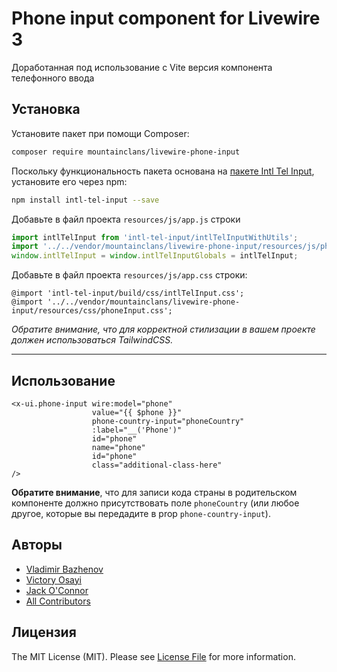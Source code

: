 # Phone input component for Livewire 3
Доработанная под использование с Vite версия компонента телефонного ввода 

## Установка

Установите пакет при помощи Composer:

```bash
composer require mountainclans/livewire-phone-input
```

Поскольку функциональность пакета основана на [пакете Intl Tel Input](https://github.com/jackocnr/intl-tel-input), установите его через npm:

```bash
npm install intl-tel-input --save
```

Добавьте в файл проекта `resources/js/app.js` строки

```js
import intlTelInput from 'intl-tel-input/intlTelInputWithUtils';
import '../../vendor/mountainclans/livewire-phone-input/resources/js/phoneInput';
window.intlTelInput = window.intlTelInputGlobals = intlTelInput;
```

Добавьте в файл проекта `resources/js/app.css` строки:

```
@import 'intl-tel-input/build/css/intlTelInput.css';
@import '../../vendor/mountainclans/livewire-phone-input/resources/css/phoneInput.css';
```
_Обратите внимание, что для корректной стилизации в вашем проекте должен использоваться TailwindCSS._

---

## Использование


```bladehtml
<x-ui.phone-input wire:model="phone"
                  value="{{ $phone }}"
                  phone-country-input="phoneCountry"
                  :label="__('Phone')"
                  id="phone"
                  name="phone"
                  id="phone"
                  class="additional-class-here"
/>
```

**Обратите внимание**, что для записи кода страны в родительском компоненте должно присутствовать поле `phoneCountry` (или любое другое, которые вы передадите в prop `phone-country-input`).

## Авторы

- [Vladimir Bazhenov](https://github.com/mountainclans)
- [Victory Osayi](https://github.com/victorybiz/laravel-tel-input)
- [Jack O'Connor](https://github.com/jackocnr/intl-tel-input)
- [All Contributors](../../contributors)

## Лицензия

The MIT License (MIT). Please see [License File](LICENSE.md) for more information.
